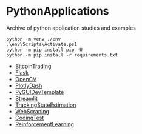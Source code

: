 # PythonApplications
Archive of python application studies and examples

```
python -m venv ./env
.\env\Scripts\Activate.ps1
python -m pip install pip -U
python -m pip install -r requirements.txt
```

* [BitcoinTrading](./BitcoinTrading)
* [Flask](./Flask)
* [OpenCV](./OpenCV)
* [PlotlyDash](./PlotlyDash)
* [PyGUIDevTemplate](./PyGUIDevTemplate)
* [Streamlit](./Streamlit)
* [TrackingStateEstimation](./TrackingStateEstimation)
* [WebScraping](./WebScraping)
* [CodingTest](./CodingTest/coding_test.md)
* [ReinforcementLearning](./ReinforcementLearning/reinforcement_learning.md)
